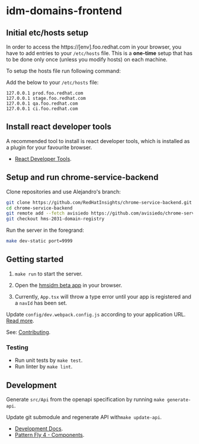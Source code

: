 # idm-domains-frontend

## Initial etc/hosts setup

In order to access the https://[env].foo.redhat.com in your browser, you have to add entries to your `/etc/hosts` file. This is a **one-time** setup that has to be done only once (unless you modify hosts) on each machine.

To setup the hosts file run following command:

Add the below to your `/etc/hosts` file:

```
127.0.0.1 prod.foo.redhat.com
127.0.0.1 stage.foo.redhat.com
127.0.0.1 qa.foo.redhat.com
127.0.0.1 ci.foo.redhat.com
```

## Install react developer tools

A recommended tool to install is react developer tools, which is installed as a plugin for your
favourite browser.

- [React Developer Tools](https://react.dev/learn/react-developer-tools).

## Setup and run chrome-service-backend

Clone repositories and use Alejandro's branch:

```bash
git clone https://github.com/RedHatInsights/chrome-service-backend.git -o upstream
cd chrome-service-backend
git remote add --fetch avisiedo https://github.com/avisiedo/chrome-service-backend.git
git checkout hms-2031-domain-registry
```

Run the server in the foregrand:
```bash
make dev-static port=9999
```

## Getting started

1. `make run` to start the server.

2. Open the [hmsidm beta app](https://stage.foo.redhat.com:1337/beta/settings/hmsidm) in your browser.

3. Currently, `App.tsx` will throw a type error until your app is registered and a `navId` has been set.

Update `config/dev.webpack.config.js` according to your application URL. [Read more](https://github.com/RedHatInsights/frontend-components/tree/master/packages/config#useproxy).

See: [Contributing](./docs/CONTRIBUTING.md).

### Testing

- Run unit tests by `make test`.
- Run linter by `make lint`.

## Development

Generate `src/Api` from the openapi specification by running `make generate-api`.

Update git submodule and regenerate API with`make update-api`.

* [Development Docs](docs/INDEX.md).
* [Pattern Fly 4 - Components](https://www.patternfly.org/v4/components/about-modal).
